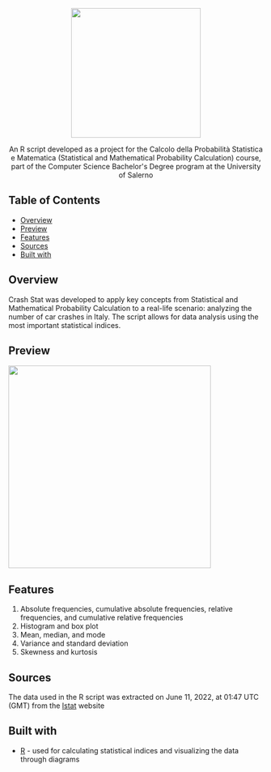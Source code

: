 <p align="center">
  <img src="https://github.com/raffaeleav/crash-stat/assets/114619463/c76b7500-ac62-4b39-b920-ef1f5a57380e" width="256" heigth="256">
</p>

<p align="center">
   An R script developed as a project for the Calcolo della Probabilità Statistica e Matematica (Statistical and Mathematical Probability Calculation) course, part of the Computer Science Bachelor's Degree program at the University of Salerno 
</p>


## Table of Contents
- [Overview](#Overview)
- [Preview](#Preview)
- [Features](#Features)
- [Sources](#Sources)
- [Built with](#Built-with)


## Overview
  Crash Stat was developed to apply key concepts from Statistical and Mathematical Probability Calculation to a real-life scenario: analyzing the number of car crashes in Italy. The script allows for data analysis using the most important statistical indices.


## Preview
<p>
  <img src="https://github.com/raffaeleav/crash-stat/assets/114619463/4fd2b53c-fd7a-40b9-b753-ab7a577bd943" width="400" heigth="400">
</p>


## Features 
1) Absolute frequencies, cumulative absolute frequencies, relative frequencies, and cumulative relative frequencies
2) Histogram and box plot 
3) Mean, median, and mode
4) Variance and standard deviation
5) Skewness and kurtosis


## Sources 
The data used in the R script was extracted on June 11, 2022, at 01:47 UTC (GMT) from the [Istat](https://www.istat.it/) website


## Built with
- [R](https://www.r-project.org/) - used for calculating statistical indices and visualizing the data through diagrams
